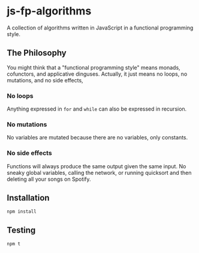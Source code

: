 # js-fp-algorithms
A collection of algorithms written in JavaScript in a functional programming
style.

## The Philosophy
You might think that a "functional programming style" means monads, cofunctors,
and applicative dinguses. Actually, it just means no loops, no mutations, and
no side effects,

### No loops
Anything expressed in `for` and `while` can also be expressed in recursion.

### No mutations
No variables are mutated because there are no variables, only constants.

### No side effects
Functions will always produce the same output given the same input. No sneaky
global variables, calling the network, or running quicksort and then deleting
all your songs on Spotify.

## Installation
`npm install`

## Testing
`npm t`
